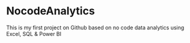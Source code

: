 # NocodeAnalytics
This is my first project on Github based on no code data analytics using Excel, SQL &amp; Power BI 
